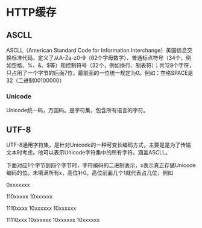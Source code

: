 # HTTP缓存

## ASCLL

ASCLL（American Standard Code for Information Interchange）美国信息交换标准代码，定义了从A-Za-z0-9（62个字母数字）、普通标点符号（34个，例如空格、%、&、$等）和控制符号（32个，例如换行、制表符）；共128个字符，只占用了一个字节的后面7位，最前面的一位统一规定为0。例如：空格SPACE是32（二进制00100000）

### Unicode

Unicode统一码，万国码。是字符集，包含所有语言的字符。

## UTF-8

UTF-8通用字符集，是针对Unicode的一种可变长编码方式，主要是是为了传输文本时考虑。他可以表示Unicode字符集中的所有字符。涵盖ASCLL。

下面对应1个字节到四个字节时，字符编码的二进制表示，x表示真正存储Unicode编码的位。未填满所有x，高位补0。高位前面几个1就代表占几位，例如

0xxxxxxx

110xxxxx 10xxxxxx

1110xxxx 10xxxxxx 10xxxxxx

11110xxx 10xxxxxx 10xxxxxx 10xxxxxx